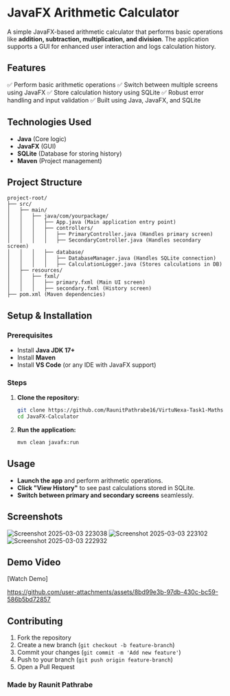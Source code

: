 
# JavaFX Arithmetic Calculator

A simple JavaFX-based arithmetic calculator that performs basic operations like **addition, subtraction, multiplication, and division**. The application supports a GUI for enhanced user interaction and logs calculation history.

## Features
✅ Perform basic arithmetic operations
✅ Switch between multiple screens using JavaFX
✅ Store calculation history using SQLite
✅ Robust error handling and input validation
✅ Built using Java, JavaFX, and SQLite

## Technologies Used
- **Java** (Core logic)
- **JavaFX** (GUI)
- **SQLite** (Database for storing history)
- **Maven** (Project management)

## Project Structure
```
project-root/
├── src/
│   ├── main/
│   │   ├── java/com/yourpackage/
│   │   │   ├── App.java (Main application entry point)
│   │   │   ├── controllers/
│   │   │   │   ├── PrimaryController.java (Handles primary screen)
│   │   │   │   ├── SecondaryController.java (Handles secondary screen)
│   │   │   ├── database/
│   │   │   │   ├── DatabaseManager.java (Handles SQLite connection)
│   │   │   │   ├── CalculationLogger.java (Stores calculations in DB)
│   ├── resources/
│   │   ├── fxml/
│   │   │   ├── primary.fxml (Main UI screen)
│   │   │   ├── secondary.fxml (History screen)
├── pom.xml (Maven dependencies)
```

## Setup & Installation
### Prerequisites
- Install **Java JDK 17+**
- Install **Maven**
- Install **VS Code** (or any IDE with JavaFX support)

### Steps
1. **Clone the repository:**
   ```sh
   git clone https://github.com/RaunitPathrabe16/VirtuNexa-Task1-MathsQuizApp.git
   cd JavaFX-Calculator
   ```
2. **Run the application:**
   ```sh
   mvn clean javafx:run
   ```

## Usage
- **Launch the app** and perform arithmetic operations.
- **Click "View History"** to see past calculations stored in SQLite.
- **Switch between primary and secondary screens** seamlessly.

## Screenshots
![Screenshot 2025-03-03 223038](https://github.com/user-attachments/assets/50b6cb31-6b52-4c49-b1c9-4ec3d0b439ff)
![Screenshot 2025-03-03 223102](https://github.com/user-attachments/assets/165a9f43-099b-446e-8a73-b0a69c7947cf)
![Screenshot 2025-03-03 222932](https://github.com/user-attachments/assets/12852a17-134a-4833-af65-80e3e5806738)

## Demo Video
[Watch Demo]

https://github.com/user-attachments/assets/8bd99e3b-97db-430c-bc59-586b5bd72857


## Contributing
1. Fork the repository
2. Create a new branch (`git checkout -b feature-branch`)
3. Commit your changes (`git commit -m 'Add new feature'`)
4. Push to your branch (`git push origin feature-branch`)
5. Open a Pull Request

### Made by **Raunit Pathrabe**

